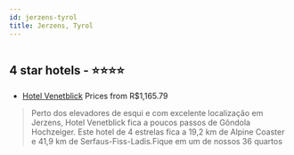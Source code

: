 ```yaml
---
id: jerzens-tyrol
title: Jerzens, Tyrol
---
```


<center><img src="https://i.travelapi.com/hotels/13000000/12330000/12322500/12322455/ee71f8c7_z.jpg" alt="" /></center>


##  4 star hotels - ⭐️⭐️⭐️⭐️

-    [Hotel Venetblick](https://www.hurb.com/br/aud/https://www.hurb.com/br/hotels/jerzens/hotel-venetblick-HT-WLQ7?cmp=18055) Prices from R$1,165.79
   > Perto dos elevadores de esqui e com excelente localização em Jerzens, Hotel Venetblick fica a poucos passos de Gôndola Hochzeiger.  Este hotel de 4 estrelas fica a 19,2 km de Alpine Coaster e 41,9 km de Serfaus-Fiss-Ladis.Fique em um de nossos 36 quartos 
